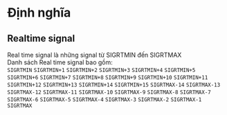 
# Định nghĩa
## Realtime signal
Real time signal là những signal từ SIGRTMIN đến SIGRTMAX </br>
Danh sách Real time signal bao gồm: </br>
`SIGRTMIN` `SIGRTMIN+1` `SIGRTMIN+2` `SIGRTMIN+3` `SIGRTMIN+4` `SIGRTMIN+5` `SIGRTMIN+6` `SIGRTMIN+7` `SIGRTMIN+8` `SIGRTMIN+9` `SIGRTMIN+10` `SIGRTMIN+11` `SIGRTMIN+12` `SIGRTMIN+13` `SIGRTMIN+14` `SIGRTMIN+15` `SIGRTMAX-14` `SIGRTMAX-13` `SIGRTMAX-12` `SIGRTMAX-11` `SIGRTMAX-10` `SIGRTMAX-9` `SIGRTMAX-8` `SIGRTMAX-7` `SIGRTMAX-6` `SIGRTMAX-5` `SIGRTMAX-4` `SIGRTMAX-3` `SIGRTMAX-2` `SIGRTMAX-1` `SIGRTMAX`
